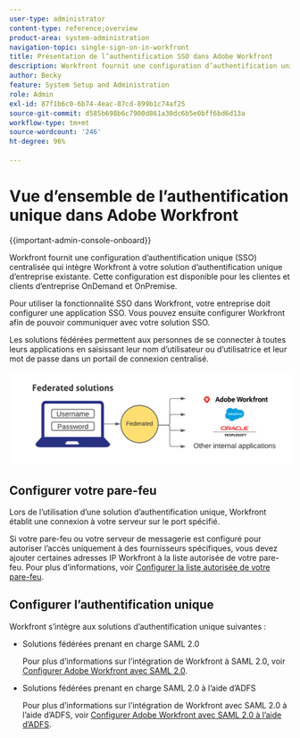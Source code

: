 ```yaml
---
user-type: administrator
content-type: reference;overview
product-area: system-administration
navigation-topic: single-sign-on-in-workfront
title: Présentation de l’authentification SSO dans Adobe Workfront
description: Workfront fournit une configuration d’authentification unique (SSO) centralisée qui intègre facilement Workfront à votre solution d’authentification unique d’entreprise existante. Cette configuration est facile à définir et à gérer. Elle est disponible pour les clientes et clients d’entreprise OnDemand et OnPremise.
author: Becky
feature: System Setup and Administration
role: Admin
exl-id: 87f1b6c0-6b74-4eac-87cd-899b1c74af25
source-git-commit: d585b698b6c7900d861a30dc6b5e0bff6bd6d13a
workflow-type: tm+mt
source-wordcount: '246'
ht-degree: 96%

---
```


# Vue d’ensemble de l’authentification unique dans Adobe Workfront

<!--Audited: 12/2023-->

{{important-admin-console-onboard}}


Workfront fournit une configuration d’authentification unique (SSO) centralisée qui intègre Workfront à votre solution d’authentification unique d’entreprise existante. Cette configuration est disponible pour les clientes et clients d’entreprise OnDemand et OnPremise.

Pour utiliser la fonctionnalité SSO dans Workfront, votre entreprise doit configurer une application SSO. Vous pouvez ensuite configurer Workfront afin de pouvoir communiquer avec votre solution SSO.

Les solutions fédérées permettent aux personnes de se connecter à toutes leurs applications en saisissant leur nom d’utilisateur ou d’utilisatrice et leur mot de passe dans un portail de connexion centralisé.

![SSO fédérée](assets/overview-sso-wf-fed-only.png)


## Configurer votre pare-feu

Lors de l’utilisation d’une solution d’authentification unique, Workfront établit une connexion à votre serveur sur le port spécifié.

Si votre pare-feu ou votre serveur de messagerie est configuré pour autoriser l’accès uniquement à des fournisseurs spécifiques, vous devez ajouter certaines adresses IP Workfront à la liste autorisée de votre pare-feu. Pour plus d’informations, voir [Configurer la liste autorisée de votre pare-feu](../../../administration-and-setup/get-started-wf-administration/configure-your-firewall.md).

## Configurer l’authentification unique

Workfront s’intègre aux solutions d’authentification unique suivantes :

* Solutions fédérées prenant en charge SAML 2.0

  Pour plus d’informations sur l’intégration de Workfront à SAML 2.0, voir [Configurer Adobe Workfront avec SAML 2.0](../../../administration-and-setup/add-users/single-sign-on/configure-workfront-saml-2.md).

* Solutions fédérées prenant en charge SAML 2.0 à l’aide d’ADFS

  Pour plus d’informations sur l’intégration de Workfront avec SAML 2.0 à l’aide d’ADFS, voir [Configurer Adobe Workfront avec SAML 2.0 à l’aide d’ADFS](../../../administration-and-setup/add-users/single-sign-on/configure-workfront-saml-2-adfs.md).
